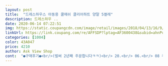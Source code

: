 ```yaml
---
layout: post 
title:  "드레스하우스 아동용 쿨매쉬 클리어하트 양말 5켤레" 
description: 드레스하우 ..
date: 2020-06-14 07:22:51 
img: https://static.coupangcdn.com/image/retail/images/2018/04/13/16/9/fb0d325e-a8cd-4f95-a875-2c575107f657.jpg 
linkUrl: https://link.coupang.com/re/AFFSDP?lptag=AF3600438&subid=ahnPublicAsk&pageKey=83002028&itemId=263283336&vendorItemId=3639033184&traceid=V0-113-361b6db0dfea1bfc 
categories: [1004] 
color: 43A047 
price: 4210 
author: Ask View Shop 
cont:  "●구매후기●<br/>(벌써 2년째 주문합니다ㅋㅋ)<br/> 20.<br/> 06.<br/> 08 주문 →  20.<br/> 06.<br/> 09 도착<br/> 매쉬 양말 특성상 재질이 많이 얇아요<br/> 신발 사이즈 170 여아인데 L사이즈 살짝 남아요^^<br/> 올해도 여름 맞이 드레스하우스 매쉬 양말 주문했어요^^<br/>그래도 발가락에 딱 맞는것 보단 좋으니 전 만족해요^^b<br/>그래서 여름 한 철 최대한 깨끗이 손빨래 해주면서 4살 때부터<br/>꼬맹이도 여름엔 드하 매쉬 양말만 신어요^^<br/>도움은 감사 지적은 마상해요( ᷄⌓᷅ )<br/>때지지도않고  한두번뿐 못신는양말ㅠㅠ<br/>리뷰는 개인적인 생각이니 참고만 해주세요:)<br/>매년 그렇듯 다른 디자인도 다 사고 싶어지는데 참고 있어요ㅎ<br/>매년 주문해서 신기고 있어요<br/>매년마다 구매하게 되네요<br/>시원하게 너무 잘 신기고이써요.<br/>.<br/><br/>양말이 금방 더러워져요ㅠ 손빨래해도 소용이 없더라구요ㅎ<br/>양말이 한쪽은 딱맞고 한쪽은 여유가있는건 뭐나요?<br/>어린이집에서 신나게 뛰놀다왔는지  보풀에 먼지묻으면<br/>오래못신겨요<br/>올해도 잘 신길께요♡<br/>이런스타일 양말이 요기뿐거의없어 주문하지만<br/>이번엔 선물 받은 양말도 있어서 하트 매쉬만 주문했는데<br/>이상해요 ㅜㅜ 짝이 아닌듯하네요<br/>헤지거나 구멍이나진 않지만 여름엔 실외활동이 잦다 보니까<br/>(벌써 2년째 주문합니다ㅋㅋ)<br/> 20.<br/> 06.<br/> 08 주문 →  20.<br/> 06.<br/> 09 도착<br/> 매쉬 양말 특성상 재질이 많이 얇아요<br/> 신발 사이즈 170 여아인데 L사이즈 살짝 남아요^^<br/> 올해도 여름 맞이 드레스하우스 매쉬 양말 주문했어요^^<br/>그래도 발가락에 딱 맞는것 보단 좋으니 전 만족해요^^b<br/>그래서 여름 한 철 최대한 깨끗이 손빨래 해주면서 4살 때부터<br/>꼬맹이도 여름엔 드하 매쉬 양말만 신어요^^<br/>도움은 감사 지적은 마상해요( ᷄⌓᷅ )<br/>때지지도않고  한두번뿐 못신는양말ㅠㅠ<br/>리뷰는 개인적인 생각이니 참고만 해주세요:)<br/>매년 그렇듯 다른 디자인도 다 사고 싶어지는데 참고 있어요ㅎ<br/>매년 주문해서 신기고 있어요<br/>매년마다 구매하게 되네요<br/>시원하게 너무 잘 신기고이써요.<br/>.<br/><br/>양말이 금방 더러워져요ㅠ 손빨래해도 소용이 없더라구요ㅎ<br/>양말이 한쪽은 딱맞고 한쪽은 여유가있는건 뭐나요?<br/>어린이집에서 신나게 뛰놀다왔는지  보풀에 먼지묻으면<br/>오래못신겨요<br/>올해도 잘 신길께요♡<br/>이런스타일 양말이 요기뿐거의없어 주문하지만<br/>이번엔 선물 받은 양말도 있어서 하트 매쉬만 주문했는데<br/>이상해요 ㅜㅜ 짝이 아닌듯하네요<br/>헤지거나 구멍이나진 않지만 여름엔 실외활동이 잦다 보니까<br/>" 
---
```


